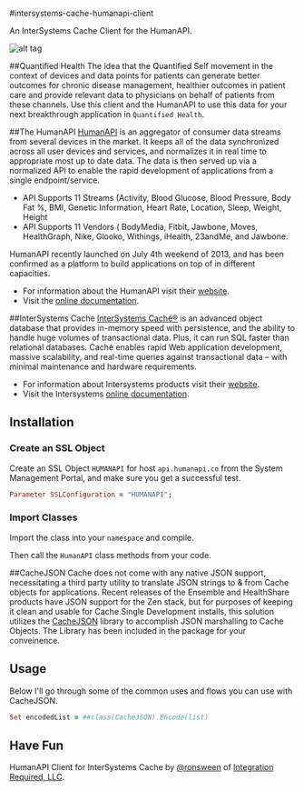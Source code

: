 #intersystems-cache-humanapi-client

An InterSystems Cache Client for the HumanAPI.

![alt tag](https://raw.github.com/username/projectname/branch/path/to/img.png)

##Quantified Health
The idea that the Quantified Self movement in the context of devices and data points for patients can generate better outcomes for chronic disease management, healthier outcomes in patient care and provide relevant data to physicians on behalf of patients from these channels.  Use this client and the HumanAPI to use this data for your next breakthrough application in `Quantified Health`.


##The HumanAPI
[HumanAPI](http://www.humanapi.co) is an aggregator of consumer data streams from several devices in the market.  It keeps all of the data synchronized across all user devices and services, and normalizes it in real time to appropriate most up to date data.  The data is then served up via a normalized API to enable the rapid development of applications from a single endpoint/service.

* API Supports 11 Streams (Activity, Blood Glucose, Blood Pressure, Body Fat %, BMI, Genetic Information, Heart Rate, Location, Sleep, Weight, Height
* API Supports 11 Vendors ( BodyMedia, Fitbit, Jawbone, Moves, HealthGraph, Nike, Glooko, Withings, iHealth, 23andMe, and Jawbone. 

HumanAPI recently launched on July 4th weekend of 2013, and has been confirmed as a platform to build applications on top of in different capacities.

* For information about the HumanAPI visit their [website](http://www.humanapi.co).
* Visit the [online documentation](http://www.humanapi.co/docs).

##InterSystems Cache
[InterSystems Caché®](http://www.intersystems.com/cache/) is an advanced object database that provides in-memory speed with persistence, and the ability to handle huge volumes of transactional data. Plus, it can run SQL faster than relational databases. Caché enables rapid Web application development, massive scalability, and real-time queries against transactional data – with minimal maintenance and hardware requirements.

* For information about Intersystems products visit their [website](http://www.intersystems.com).
* Visit the Intersystems [online documentation](http://docs.intersystems.com/).


## Installation

### Create an SSL Object

Create an SSL Object `HUMANAPI` for host `api.humanapi.co` from the System Management Portal, and make sure you get a successful test.

``` ruby
Parameter SSLConfiguration = "HUMANAPI";
````

### Import Classes

Import the class into your `namespace` and compile.

Then call the `HumanAPI` class methods from your code.


##CacheJSON
Cache does not come with any native JSON support, necessitating a third party utility to translate JSON strings to & from Cache objects for applications.  Recent releases of the Ensemble and HealthShare products have JSON support for the Zen stack, but for purposes of keeping it clean and usable for Cache Single Development installs, this solution utilizes the [CacheJSON](https://github.com/PlanetCache/CacheJSON) library to accomplish JSON marshalling to Cache Objects.  The Library has been included in the package for your conveinence. 

## Usage

Below I'll go through some of the common uses and flows you can use with CacheJSON.

``` ruby
Set encodedList = ##class(CacheJSON).Encode(list)
````




## Have Fun

HumanAPI Client for InterSystems Cache by [@ronsween](http://twitter.com/#!/ronsween) of [Integration Required, LLC](http://www.integrationrequired.com).
